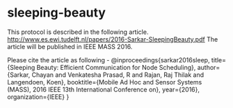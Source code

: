 # sleeping-beauty

This protocol is described in the following article.
http://www.es.ewi.tudelft.nl/papers/2016-Sarkar-SleepingBeauty.pdf
The article will be published in IEEE MASS 2016.

Please cite the article as following -
@inproceedings{sarkar2016sleep,
    title={Sleeping Beauty: Efficient Communication for Node Scheduling},
    author={Sarkar, Chayan and Venkatesha Prasad, R and Rajan, Raj Thilak and Langendoen, Koen},
    booktitle={Mobile Ad Hoc and Sensor Systems (MASS), 2016 IEEE 13th International Conference on},
    year={2016},
    organization={IEEE}
}
